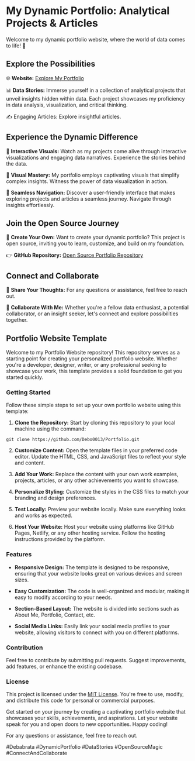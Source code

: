 <!-- My Dynamic Portfolio: Analytical Projects & Articles -->
# My Dynamic Portfolio: Analytical Projects & Articles 

Welcome to my dynamic portfolio website, where the world of data comes to life! 🚀

## Explore the Possibilities

🌐 **Website:** [Explore My Portfolio](https://debo0013.github.io/Portfolio/)

📊 **Data Stories:** Immerse yourself in a collection of analytical projects that unveil insights hidden within data. Each project showcases my proficiency in data analysis, visualization, and critical thinking.

✍️ Engaging Articles: Explore insightful articles.

## Experience the Dynamic Difference

🔮 **Interactive Visuals:** Watch as my projects come alive through interactive visualizations and engaging data narratives. Experience the stories behind the data.

🎨 **Visual Mastery:** My portfolio employs captivating visuals that simplify complex insights. Witness the power of data visualization in action.

🔗 **Seamless Navigation:** Discover a user-friendly interface that makes exploring projects and articles a seamless journey. Navigate through insights effortlessly.

## Join the Open Source Journey

🌟 **Create Your Own:** Want to create your dynamic portfolio? This project is open source, inviting you to learn, customize, and build on my foundation.

👉 **GitHub Repository:** [Open Source Portfolio Repository](https://github.com/Debo0013/Portfolio)

## Connect and Collaborate

💬 **Share Your Thoughts:** For any questions or assistance, feel free to reach out.

🤝 **Collaborate With Me:** Whether you're a fellow data enthusiast, a potential collaborator, or an insight seeker, let's connect and explore possibilities together.

## Portfolio Website Template

Welcome to my Portfolio Website repository! This repository serves as a starting point for creating your personalized portfolio website. Whether you're a developer, designer, writer, or any professional seeking to showcase your work, this template provides a solid foundation to get you started quickly.

### Getting Started

Follow these simple steps to set up your own portfolio website using this template:

1. **Clone the Repository:** Start by cloning this repository to your local machine using the command:
```
git clone https://github.com/Debo0013/Portfolio.git
```
2. **Customize Content:** Open the template files in your preferred code editor. Update the HTML, CSS, and JavaScript files to reflect your style and content.

3. **Add Your Work:** Replace the content with your own work examples, projects, articles, or any other achievements you want to showcase.

4. **Personalize Styling:** Customize the styles in the CSS files to match your branding and design preferences.

5. **Test Locally:** Preview your website locally. Make sure everything looks and works as expected.

6. **Host Your Website:** Host your website using platforms like GitHub Pages, Netlify, or any other hosting service. Follow the hosting instructions provided by the platform.

### Features

- **Responsive Design:** The template is designed to be responsive, ensuring that your website looks great on various devices and screen sizes.

- **Easy Customization:** The code is well-organized and modular, making it easy to modify according to your needs.

- **Section-Based Layout:** The website is divided into sections such as About Me, Portfolio, Contact, etc.

- **Social Media Links:** Easily link your social media profiles to your website, allowing visitors to connect with you on different platforms.

### Contribution

Feel free to contribute by submitting pull requests. Suggest improvements, add features, or enhance the existing codebase.

### License

This project is licensed under the [MIT License](LICENSE). You're free to use, modify, and distribute this code for personal or commercial purposes.

Get started on your journey by creating a captivating portfolio website that showcases your skills, achievements, and aspirations. Let your website speak for you and open doors to new opportunities. Happy coding!

For any questions or assistance, feel free to reach out.

#Debabrata #DynamicPortfolio #DataStories #OpenSourceMagic #ConnectAndCollaborate
